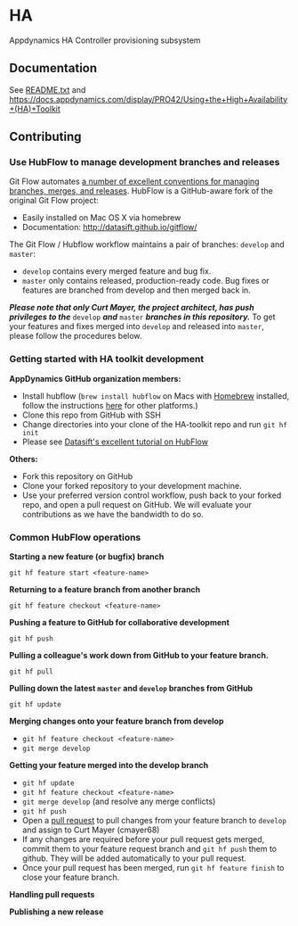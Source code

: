 # HA
Appdynamics HA Controller provisioning subsystem

## Documentation
See [README.txt](README.txt) and https://docs.appdynamics.com/display/PRO42/Using+the+High+Availability+(HA)+Toolkit

## Contributing

### Use HubFlow to manage development branches and releases

Git Flow automates [a number of excellent conventions for managing branches, merges, and releases](http://nvie.com/posts/a-successful-git-branching-model/).  HubFlow is a GitHub-aware fork of the original Git Flow project:

* Easily installed on Mac OS X via homebrew 
* Documentation: http://datasift.github.io/gitflow/

The Git Flow / Hubflow workflow maintains a pair of branches: `develop` and `master`:

* `develop` contains every merged feature and bug fix.
* `master` only contains released, production-ready code.  Bug fixes or features are branched from develop and then merged back in.

***Please note that only Curt Mayer, the project architect, has push privileges to the*** `develop` ***and*** `master` ***branches in this repository.***  To get your features and fixes merged into `develop` and released into `master`, please follow the procedures below.

### Getting started with HA toolkit development

**AppDynamics GitHub organization members:**

* Install hubflow (`brew install hubflow` on Macs with [Homebrew](http://brew.sh) installed, follow the instructions [here](https://github.com/datasift/gitflow) for other platforms.)
* Clone this repo from GitHub with SSH
* Change directories into your clone of the HA-toolkit repo and run `git hf init`
* Please see [Datasift's excellent tutorial on HubFlow](http://datasift.github.io/gitflow/GitFlowForGitHub.html)

**Others:**

* Fork this repository on GitHub
* Clone your forked repository to your development machine.
* Use your preferred version control workflow, push back to your forked repo, and open a pull request on GitHub.  We will evaluate your contributions as we have the bandwidth to do so.

### Common HubFlow operations

**Starting a new feature (or bugfix) branch**

`git hf feature start <feature-name>`

**Returning to a feature branch from another branch**

`git hf feature checkout <feature-name>`

**Pushing a feature to GitHub for collaborative development**

`git hf push`

**Pulling a colleague's work down from GitHub to your feature branch.**

`git hf pull`

**Pulling down the latest `master` and `develop` branches from GitHub**

`git hf update`

**Merging changes onto your feature branch from develop**

* `git hf feature checkout <feature-name>`
* `git merge develop`

**Getting your feature merged into the develop branch**

* `git hf update`
* `git hf feature checkout <feature-name>`
* `git merge develop` (and resolve any merge conflicts)
* `git hf push`
* Open a [pull request](https://help.github.com/articles/using-pull-requests/) to pull changes from your feature branch to `develop` and assign to Curt Mayer (cmayer68)
* If any changes are required before your pull request gets merged, commit them to your feature request branch and `git hf push` them to github.  They will be added automatically to your pull request.
* Once your pull request has been merged, run `git hf feature finish` to close your feature branch.

**Handling pull requests**

**Publishing a new release**

